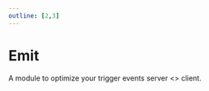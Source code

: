 ```yaml
---
outline: [2,3]
---
```

# Emit <BadgeClient/>

A module to optimize your trigger events server <> client.

<!--@include: ./autodoc/convars/autodoc_client_convars.md-->

<!--@include: ./autodoc/autodoc_client_functions.md-->



